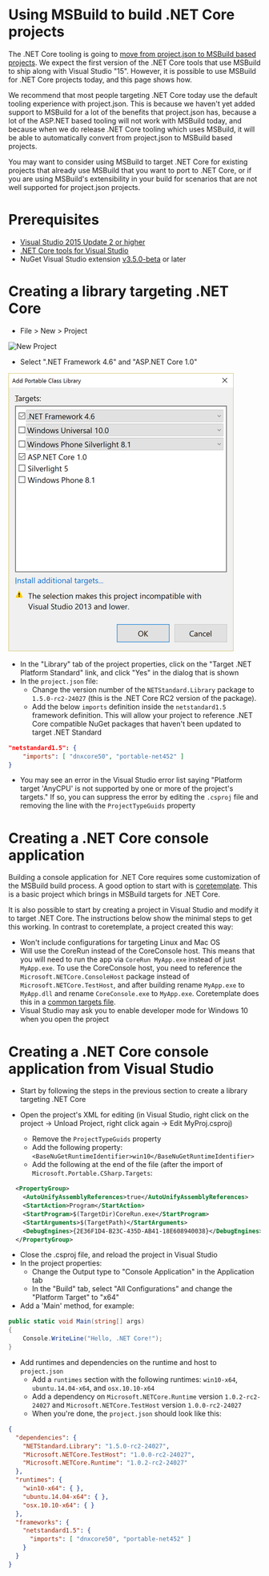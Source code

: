 Using MSBuild to build .NET Core projects
=========================================

The .NET Core tooling is going to [move from project.json to MSBuild based projects](https://blogs.msdn.microsoft.com/dotnet/2016/05/23/changes-to-project-json/).
We expect the first version of the .NET Core tools that use MSBuild to ship along with Visual Studio "15".  However, it is possible to use MSBuild for .NET Core
projects today, and this page shows how.

We recommend that most people targeting .NET Core today use the default tooling experience with project.json.  This is because we haven't yet added support to MSBuild
for a lot of the benefits that project.json has, because a lot of the ASP.NET based tooling will not work with MSBuild today, and because when we do release .NET Core
tooling which uses MSBuild, it will be able to automatically convert from project.json to MSBuild based projects.

You may want to consider using MSBuild to target .NET Core for existing projects that already use MSBuild that you want to port to .NET Core, or if you are using
MSBuild's extensibility in your build for scenarios that are not well supported for project.json projects.

Prerequisites
=============

- [Visual Studio 2015 Update 2 or higher](https://www.visualstudio.com/downloads/download-visual-studio-vs)
- [.NET Core tools for Visual Studio](https://www.visualstudio.com/downloads/download-visual-studio-vs)
- NuGet Visual Studio extension [v3.5.0-beta](https://dist.nuget.org/visualstudio-2015-vsix/v3.5.0-beta/NuGet.Tools.vsix) or later

Creating a library targeting .NET Core
======================================

- File > New > Project

![New Project](https://dotnetdocs.blob.core.windows.net/getting-started/new-project.png)

- Select ".NET Framework 4.6" and "ASP.NET Core 1.0"

![Portable targets dialog](pcl-targets-dialog-net46-aspnetcore10.png)

- In the "Library" tab of the project properties, click on the "Target .NET Platform Standard" link, and click "Yes" in the dialog that is shown
- In the `project.json` file:
  - Change the version number of the `NETStandard.Library` package to `1.5.0-rc2-24027` (this is the .NET Core RC2 version of the package).
  - Add the below `imports` definition inside the `netstandard1.5` framework definition.  This will allow your project to reference .NET Core compatible
  NuGet packages that haven't been updated to target .NET Standard

```json
"netstandard1.5": {
    "imports": [ "dnxcore50", "portable-net452" ]
}
```

- You may see an error in the Visual Studio error list saying "Platform target 'AnyCPU' is not supported by one or more of the project's targets."  If so,
you can suppress the error by editing the `.csproj` file and removing the line with the `ProjectTypeGuids` property  

Creating a .NET Core console application
========================================
Building a console application for .NET Core requires some customization of the MSBuild build process.  A good option to start with is
[coretemplate](https://github.com/mellinoe/coretemplate).  This is a basic project which brings in MSBuild targets for .NET Core.  

It is also possible to start by creating a project in Visual Studio and modify it to target .NET Core.  The instructions below show the minimal steps to get this working.
In contrast to coretemplate, a project created this way:

- Won't include configurations for targeting Linux and Mac OS
- Will use the CoreRun instead of the CoreConsole host.  This means that you will need to run the app via `CoreRun MyApp.exe` instead of just `MyApp.exe`.
To use the CoreConsole host, you need to reference the `Microsoft.NETCore.ConsoleHost` package instead of `Microsoft.NETCore.TestHost`, and after building rename `MyApp.exe`
to `MyApp.dll` and rename `CoreConsole.exe` to `MyApp.exe`.  Coretemplate does this in a [common targets file](https://github.com/mellinoe/corebuild/blob/master/coreconsole.targets).
- Visual Studio may ask you to enable developer mode for Windows 10 when you open the project

Creating a .NET Core console application from Visual Studio
===========================================================

- Start by following the steps in the previous section to create a library targeting .NET Core

- Open the project's XML for editing (in Visual Studio, right click on the project -> Unload Project, right click again -> Edit MyProj.csproj)
  - Remove the `ProjectTypeGuids` property
  - Add the following property: `<BaseNuGetRuntimeIdentifier>win10</BaseNuGetRuntimeIdentifier>`
  - Add the following at the end of the file (after the import of `Microsoft.Portable.CSharp.Targets`:

```xml
  <PropertyGroup>
    <AutoUnifyAssemblyReferences>true</AutoUnifyAssemblyReferences>
    <StartAction>Program</StartAction>
    <StartProgram>$(TargetDir)CoreRun.exe</StartProgram>
    <StartArguments>$(TargetPath)</StartArguments>
    <DebugEngines>{2E36F1D4-B23C-435D-AB41-18E608940038}</DebugEngines>
  </PropertyGroup>
```

  - Close the .csproj file, and reload the project in Visual Studio
- In the project properties:
  - Change the Output type to "Console Application" in the Application tab
  - In the "Build" tab, select "All Configurations" and change the "Platform Target" to "x64"
- Add a 'Main' method, for example:

```C#
public static void Main(string[] args)
{
    Console.WriteLine("Hello, .NET Core!");
}
```

- Add runtimes and dependencies on the runtime and host to `project.json`
  - Add a `runtimes` section with the following runtimes: `win10-x64`, `ubuntu.14.04-x64`, and `osx.10.10-x64`
  - Add a dependency on `Microsoft.NETCore.Runtime` version `1.0.2-rc2-24027` and `Microsoft.NETCore.TestHost` version `1.0.0-rc2-24027`
  - When you're done, the `project.json` should look like this:

```json
{
  "dependencies": {
    "NETStandard.Library": "1.5.0-rc2-24027",
    "Microsoft.NETCore.TestHost": "1.0.0-rc2-24027",
    "Microsoft.NETCore.Runtime": "1.0.2-rc2-24027"
  },
  "runtimes": {
    "win10-x64": { },
    "ubuntu.14.04-x64": { },
    "osx.10.10-x64": { }
  },
  "frameworks": {
    "netstandard1.5": {
      "imports": [ "dnxcore50", "portable-net452" ]
    }
  }
}
```